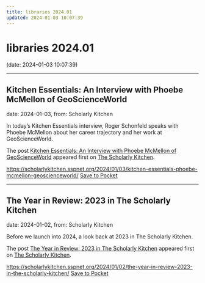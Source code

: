 ```yaml
---
title: libraries 2024.01
updated: 2024-01-03 10:07:39
---
```


# libraries 2024.01

(date: 2024-01-03 10:07:39)

---

## Kitchen Essentials: An Interview with Phoebe McMellon of GeoScienceWorld

date: 2024-01-03, from: Scholarly Kitchen

<p>In today’s Kitchen Essentials interview, Roger Schonfeld speaks with Phoebe McMellon about her career trajectory and her work at GeoScienceWorld. </p>
<p>The post <a href="https://scholarlykitchen.sspnet.org/2024/01/03/kitchen-essentials-phoebe-mcmellon-geoscienceworld/">Kitchen Essentials: An Interview with Phoebe McMellon of GeoScienceWorld</a> appeared first on <a href="https://scholarlykitchen.sspnet.org">The Scholarly Kitchen</a>.</p>


<span class="feed-item-link">
<a href="https://scholarlykitchen.sspnet.org/2024/01/03/kitchen-essentials-phoebe-mcmellon-geoscienceworld/">https://scholarlykitchen.sspnet.org/2024/01/03/kitchen-essentials-phoebe-mcmellon-geoscienceworld/</a> <a href="https://getpocket.com/save" class="pocket-btn" data-lang="en" data-save-url="https://scholarlykitchen.sspnet.org/2024/01/03/kitchen-essentials-phoebe-mcmellon-geoscienceworld/">Save to Pocket</a>
</span>

---

## The Year in Review: 2023 in The Scholarly Kitchen

date: 2024-01-02, from: Scholarly Kitchen

<p>Before we launch into 2024, a look back at 2023 in The Scholarly Kitchen.</p>
<p>The post <a href="https://scholarlykitchen.sspnet.org/2024/01/02/the-year-in-review-2023-in-the-scholarly-kitchen/">The Year in Review: 2023 in The Scholarly Kitchen</a> appeared first on <a href="https://scholarlykitchen.sspnet.org">The Scholarly Kitchen</a>.</p>


<span class="feed-item-link">
<a href="https://scholarlykitchen.sspnet.org/2024/01/02/the-year-in-review-2023-in-the-scholarly-kitchen/">https://scholarlykitchen.sspnet.org/2024/01/02/the-year-in-review-2023-in-the-scholarly-kitchen/</a> <a href="https://getpocket.com/save" class="pocket-btn" data-lang="en" data-save-url="https://scholarlykitchen.sspnet.org/2024/01/02/the-year-in-review-2023-in-the-scholarly-kitchen/">Save to Pocket</a>
</span>



<script type="text/javascript">!function(d,i){if(!d.getElementById(i)){var j=d.createElement("script");j.id=i;j.src="https://widgets.getpocket.com/v1/j/btn.js?v=1";var w=d.getElementById(i);d.body.appendChild(j);}}(document,"pocket-btn-js");</script>

